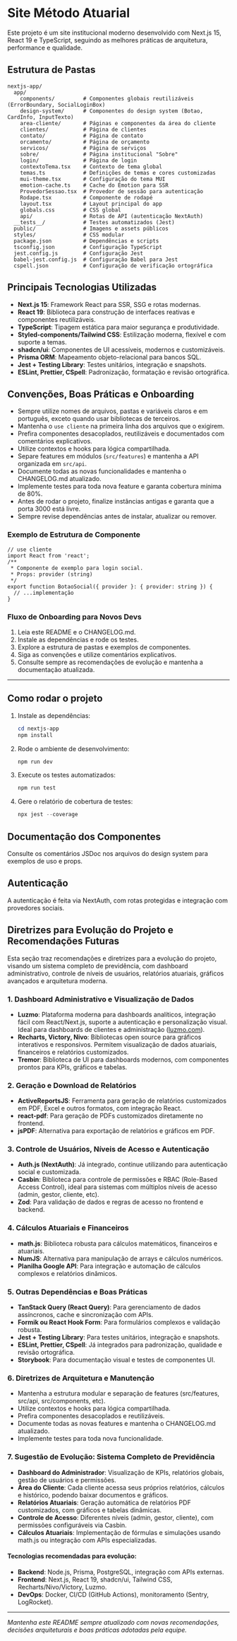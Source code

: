 # Site Método Atuarial

Este projeto é um site institucional moderno desenvolvido com Next.js 15, React 19 e TypeScript, seguindo as melhores práticas de arquitetura, performance e qualidade.

## Estrutura de Pastas

```
nextjs-app/
  app/
    components/         # Componentes globais reutilizáveis (ErrorBoundary, SocialLoginBox)
    design-system/      # Componentes do design system (Botao, CardInfo, InputTexto)
    area-cliente/       # Páginas e componentes da área do cliente
    clientes/           # Página de clientes
    contato/            # Página de contato
    orcamento/          # Página de orçamento
    servicos/           # Página de serviços
    sobre/              # Página institucional "Sobre"
    login/              # Página de login
    contextoTema.tsx    # Contexto de tema global
    temas.ts            # Definições de temas e cores customizadas
    mui-theme.tsx       # Configuração do tema MUI
    emotion-cache.ts    # Cache do Emotion para SSR
    ProvedorSessao.tsx  # Provedor de sessão para autenticação
    Rodape.tsx          # Componente de rodapé
    layout.tsx          # Layout principal do app
    globals.css         # CSS global
    api/                # Rotas de API (autenticação NextAuth)
  __tests__/            # Testes automatizados (Jest)
  public/               # Imagens e assets públicos
  styles/               # CSS modular
  package.json          # Dependências e scripts
  tsconfig.json         # Configuração TypeScript
  jest.config.js        # Configuração Jest
  babel-jest.config.js  # Configuração Babel para Jest
  cspell.json           # Configuração de verificação ortográfica
```


## Principais Tecnologias Utilizadas

- **Next.js 15**: Framework React para SSR, SSG e rotas modernas.
- **React 19**: Biblioteca para construção de interfaces reativas e componentes reutilizáveis.
- **TypeScript**: Tipagem estática para maior segurança e produtividade.
- **Styled-components/Tailwind CSS**: Estilização moderna, flexível e com suporte a temas.
- **shadcn/ui**: Componentes de UI acessíveis, modernos e customizáveis.
- **Prisma ORM**: Mapeamento objeto-relacional para bancos SQL.
- **Jest + Testing Library**: Testes unitários, integração e snapshots.
- **ESLint, Prettier, CSpell**: Padronização, formatação e revisão ortográfica.

## Convenções, Boas Práticas e Onboarding

- Sempre utilize nomes de arquivos, pastas e variáveis claros e em português, exceto quando usar bibliotecas de terceiros.
- Mantenha o `use cliente` na primeira linha dos arquivos que o exigirem.
- Prefira componentes desacoplados, reutilizáveis e documentados com comentários explicativos.
- Utilize contextos e hooks para lógica compartilhada.
- Separe features em módulos (`src/features`) e mantenha a API organizada em `src/api`.
- Documente todas as novas funcionalidades e mantenha o CHANGELOG.md atualizado.
- Implemente testes para toda nova feature e garanta cobertura mínima de 80%.
- Antes de rodar o projeto, finalize instâncias antigas e garanta que a porta 3000 está livre.
- Sempre revise dependências antes de instalar, atualizar ou remover.

### Exemplo de Estrutura de Componente
```tsx
// use cliente
import React from 'react';
/**
 * Componente de exemplo para login social.
 * Props: provider (string)
 */
export function BotaoSocial({ provider }: { provider: string }) {
  // ...implementação
}
```

### Fluxo de Onboarding para Novos Devs
1. Leia este README e o CHANGELOG.md.
2. Instale as dependências e rode os testes.
3. Explore a estrutura de pastas e exemplos de componentes.
4. Siga as convenções e utilize comentários explicativos.
5. Consulte sempre as recomendações de evolução e mantenha a documentação atualizada.

---

## Como rodar o projeto
1. Instale as dependências:
   ```powershell
   cd nextjs-app
   npm install
   ```
2. Rode o ambiente de desenvolvimento:
   ```powershell
   npm run dev
   ```
3. Execute os testes automatizados:
   ```powershell
   npm run test
   ```
4. Gere o relatório de cobertura de testes:
   ```powershell
   npx jest --coverage
   ```

## Documentação dos Componentes
Consulte os comentários JSDoc nos arquivos do design system para exemplos de uso e props.

## Autenticação
A autenticação é feita via NextAuth, com rotas protegidas e integração com provedores sociais.


## Diretrizes para Evolução do Projeto e Recomendações Futuras

Esta seção traz recomendações e diretrizes para a evolução do projeto, visando um sistema completo de previdência, com dashboard administrativo, controle de níveis de usuários, relatórios atuariais, gráficos avançados e arquitetura moderna.

### 1. Dashboard Administrativo e Visualização de Dados
- **Luzmo**: Plataforma moderna para dashboards analíticos, integração fácil com React/Next.js, suporte a autenticação e personalização visual. Ideal para dashboards de clientes e administração ([luzmo.com](https://www.luzmo.com/)).
- **Recharts, Victory, Nivo**: Bibliotecas open source para gráficos interativos e responsivos. Permitem visualização de dados atuariais, financeiros e relatórios customizados.
- **Tremor**: Biblioteca de UI para dashboards modernos, com componentes prontos para KPIs, gráficos e tabelas.

### 2. Geração e Download de Relatórios
- **ActiveReportsJS**: Ferramenta para geração de relatórios customizados em PDF, Excel e outros formatos, com integração React.
- **react-pdf**: Para geração de PDFs customizados diretamente no frontend.
- **jsPDF**: Alternativa para exportação de relatórios e gráficos em PDF.

### 3. Controle de Usuários, Níveis de Acesso e Autenticação
- **Auth.js (NextAuth)**: Já integrado, continue utilizando para autenticação social e customizada.
- **Casbin**: Biblioteca para controle de permissões e RBAC (Role-Based Access Control), ideal para sistemas com múltiplos níveis de acesso (admin, gestor, cliente, etc).
- **Zod**: Para validação de dados e regras de acesso no frontend e backend.

### 4. Cálculos Atuariais e Financeiros
- **math.js**: Biblioteca robusta para cálculos matemáticos, financeiros e atuariais.
- **NumJS**: Alternativa para manipulação de arrays e cálculos numéricos.
- **Planilha Google API**: Para integração e automação de cálculos complexos e relatórios dinâmicos.

### 5. Outras Dependências e Boas Práticas
- **TanStack Query (React Query)**: Para gerenciamento de dados assíncronos, cache e sincronização com APIs.
- **Formik ou React Hook Form**: Para formulários complexos e validação robusta.
- **Jest + Testing Library**: Para testes unitários, integração e snapshots.
- **ESLint, Prettier, CSpell**: Já integrados para padronização, qualidade e revisão ortográfica.
- **Storybook**: Para documentação visual e testes de componentes UI.

### 6. Diretrizes de Arquitetura e Manutenção
- Mantenha a estrutura modular e separação de features (src/features, src/api, src/components, etc).
- Utilize contextos e hooks para lógica compartilhada.
- Prefira componentes desacoplados e reutilizáveis.
- Documente todas as novas features e mantenha o CHANGELOG.md atualizado.
- Implemente testes para toda nova funcionalidade.

### 7. Sugestão de Evolução: Sistema Completo de Previdência
- **Dashboard do Administrador**: Visualização de KPIs, relatórios globais, gestão de usuários e permissões.
- **Área do Cliente**: Cada cliente acessa seus próprios relatórios, cálculos e histórico, podendo baixar documentos e gráficos.
- **Relatórios Atuariais**: Geração automática de relatórios PDF customizados, com gráficos e tabelas dinâmicas.
- **Controle de Acesso**: Diferentes níveis (admin, gestor, cliente), com permissões configuráveis via Casbin.
- **Cálculos Atuariais**: Implementação de fórmulas e simulações usando math.js ou integração com APIs especializadas.

#### Tecnologias recomendadas para evolução:
- **Backend**: Node.js, Prisma, PostgreSQL, integração com APIs externas.
- **Frontend**: Next.js, React 19, shadcn/ui, Tailwind CSS, Recharts/Nivo/Victory, Luzmo.
- **DevOps**: Docker, CI/CD (GitHub Actions), monitoramento (Sentry, LogRocket).

---
*Mantenha este README sempre atualizado com novas recomendações, decisões arquiteturais e boas práticas adotadas pela equipe.*
